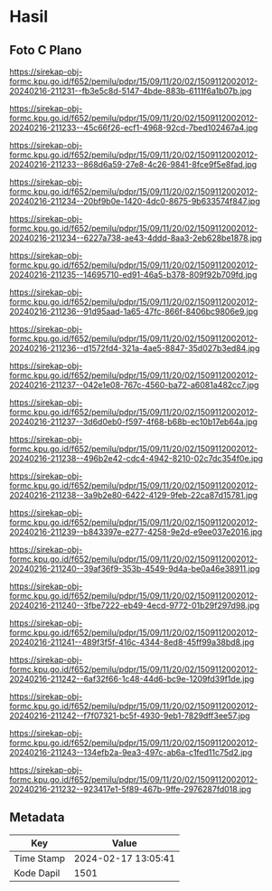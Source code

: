 # Hasil

## Foto C Plano

https://sirekap-obj-formc.kpu.go.id/f652/pemilu/pdpr/15/09/11/20/02/1509112002012-20240216-211231--fb3e5c8d-5147-4bde-883b-6111f6a1b07b.jpg

https://sirekap-obj-formc.kpu.go.id/f652/pemilu/pdpr/15/09/11/20/02/1509112002012-20240216-211233--45c66f26-ecf1-4968-92cd-7bed102467a4.jpg

https://sirekap-obj-formc.kpu.go.id/f652/pemilu/pdpr/15/09/11/20/02/1509112002012-20240216-211233--868d6a59-27e8-4c26-9841-8fce9f5e8fad.jpg

https://sirekap-obj-formc.kpu.go.id/f652/pemilu/pdpr/15/09/11/20/02/1509112002012-20240216-211234--20bf9b0e-1420-4dc0-8675-9b633574f847.jpg

https://sirekap-obj-formc.kpu.go.id/f652/pemilu/pdpr/15/09/11/20/02/1509112002012-20240216-211234--6227a738-ae43-4ddd-8aa3-2eb628be1878.jpg

https://sirekap-obj-formc.kpu.go.id/f652/pemilu/pdpr/15/09/11/20/02/1509112002012-20240216-211235--14695710-ed91-46a5-b378-809f92b709fd.jpg

https://sirekap-obj-formc.kpu.go.id/f652/pemilu/pdpr/15/09/11/20/02/1509112002012-20240216-211236--91d95aad-1a65-47fc-866f-8406bc9806e9.jpg

https://sirekap-obj-formc.kpu.go.id/f652/pemilu/pdpr/15/09/11/20/02/1509112002012-20240216-211236--d1572fd4-321a-4ae5-8847-35d027b3ed84.jpg

https://sirekap-obj-formc.kpu.go.id/f652/pemilu/pdpr/15/09/11/20/02/1509112002012-20240216-211237--042e1e08-767c-4560-ba72-a6081a482cc7.jpg

https://sirekap-obj-formc.kpu.go.id/f652/pemilu/pdpr/15/09/11/20/02/1509112002012-20240216-211237--3d6d0eb0-f597-4f68-b68b-ec10b17eb64a.jpg

https://sirekap-obj-formc.kpu.go.id/f652/pemilu/pdpr/15/09/11/20/02/1509112002012-20240216-211238--496b2e42-cdc4-4942-8210-02c7dc354f0e.jpg

https://sirekap-obj-formc.kpu.go.id/f652/pemilu/pdpr/15/09/11/20/02/1509112002012-20240216-211238--3a9b2e80-6422-4129-9feb-22ca87d15781.jpg

https://sirekap-obj-formc.kpu.go.id/f652/pemilu/pdpr/15/09/11/20/02/1509112002012-20240216-211239--b843397e-e277-4258-9e2d-e9ee037e2016.jpg

https://sirekap-obj-formc.kpu.go.id/f652/pemilu/pdpr/15/09/11/20/02/1509112002012-20240216-211240--39af36f9-353b-4549-9d4a-be0a46e38911.jpg

https://sirekap-obj-formc.kpu.go.id/f652/pemilu/pdpr/15/09/11/20/02/1509112002012-20240216-211240--3fbe7222-eb49-4ecd-9772-01b29f297d98.jpg

https://sirekap-obj-formc.kpu.go.id/f652/pemilu/pdpr/15/09/11/20/02/1509112002012-20240216-211241--489f3f5f-416c-4344-8ed8-45ff99a38bd8.jpg

https://sirekap-obj-formc.kpu.go.id/f652/pemilu/pdpr/15/09/11/20/02/1509112002012-20240216-211242--6af32f66-1c48-44d6-bc9e-1209fd39f1de.jpg

https://sirekap-obj-formc.kpu.go.id/f652/pemilu/pdpr/15/09/11/20/02/1509112002012-20240216-211242--f7f07321-bc5f-4930-9eb1-7829dff3ee57.jpg

https://sirekap-obj-formc.kpu.go.id/f652/pemilu/pdpr/15/09/11/20/02/1509112002012-20240216-211243--134efb2a-9ea3-497c-ab6a-c1fed11c75d2.jpg

https://sirekap-obj-formc.kpu.go.id/f652/pemilu/pdpr/15/09/11/20/02/1509112002012-20240216-211232--923417e1-5f89-467b-9ffe-2976287fd018.jpg


## Metadata

| Key        | Value               |
| ---------- | ------------------- |
| Time Stamp | 2024-02-17 13:05:41 |
| Kode Dapil | 1501                |




